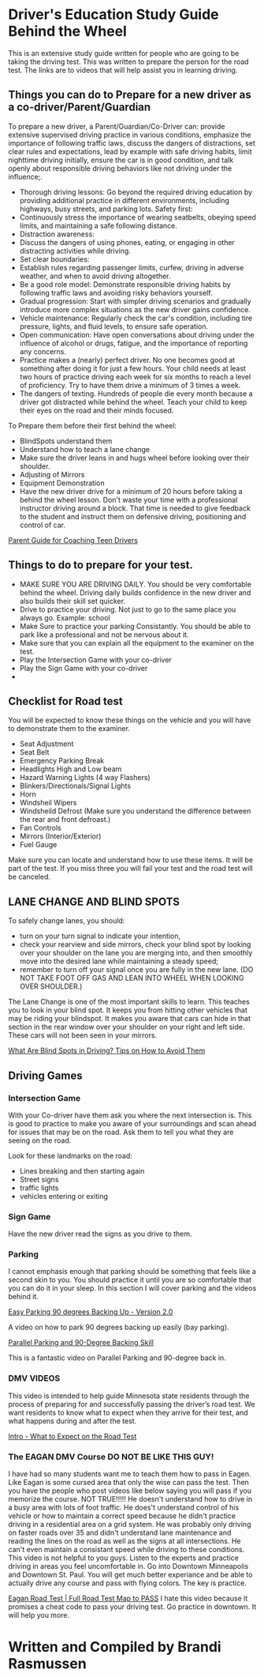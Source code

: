 # Driver's Education Study Guide Behind the Wheel

 This is an extensive study guide written for people who are going to be taking the driving test.  This was written to prepare the person for the road test. The links are to videos that will help assist you in learning driving.

 ## Things you can do to Prepare for a new driver as a co-driver/Parent/Guardian

To prepare a new driver, a Parent/Guardian/Co-Driver can: provide extensive supervised driving practice in various conditions, emphasize the importance of following traffic laws, discuss the dangers of distractions, set clear rules and expectations, lead by example with safe driving habits, limit nighttime driving initially, ensure the car is in good condition, and talk openly about responsible driving behaviors like not driving under the influence;. 

- Thorough driving lessons:
Go beyond the required driving education by providing additional practice in different environments, including highways, busy streets, and parking lots. 
Safety first:
- Continuously stress the importance of wearing seatbelts, obeying speed limits, and maintaining a safe following distance. 
- Distraction awareness:
- Discuss the dangers of using phones, eating, or engaging in other distracting activities while driving. 
- Set clear boundaries:
- Establish rules regarding passenger limits, curfew, driving in adverse weather, and when to avoid driving altogether. 
- Be a good role model:
Demonstrate responsible driving habits by following traffic laws and avoiding risky behaviors yourself. 
- Gradual progression:
Start with simpler driving scenarios and gradually introduce more complex situations as the new driver gains confidence. 
- Vehicle maintenance:
Regularly check the car's condition, including tire pressure, lights, and fluid levels, to ensure safe operation. 
- Open communication:
Have open conversations about driving under the influence of alcohol or drugs, fatigue, and the importance of reporting any concerns.
- Practice makes a (nearly) perfect driver. No one becomes good at something after doing it for just a few hours. Your child needs at least two hours of practice driving each week for six months to reach a level of proficiency. Try to have them drive a minimum of 3 times a week.
- The dangers of texting. Hundreds of people die every month because a driver got distracted while behind the wheel. Teach your child to keep their eyes on the road and their minds focused.

To Prepare them before their first behind the wheel:
 - BlindSpots understand them
 - Understand how to teach a lane change
 - Make sure the driver leans in and hugs wheel before looking over their shoulder.
 - Adjusting of Mirrors
 - Equipment Demonstration
 - Have the new driver drive for a minimum of 20 hours before taking a behind the wheel lesson. Don't waste your time with a professional instructor driving around a block.  That time is needed to give feedback to the student and instruct them on defensive driving, positioning and control of car.

 [Parent Guide for Coaching
Teen Drivers](https://injurycenter.umich.edu/wp-content/uploads/2020/07/parent_guide.pdf)

 ## Things to do to prepare for your test.

 - MAKE SURE YOU ARE DRIVING DAILY. You should be very comfortable behind the wheel. Driving daily builds confidence in the new driver and also builds their skill set quicker.  
 - Drive to practice your driving.  Not just to go to the same place you always go.  Example: school
 - Make Sure to practice your parking Consistantly.  You should be able to park like a professional and not be nervous about it.
 - Make sure that you can explain all the equipment to the examiner on the test.
 - Play the Intersection Game with your co-driver
 - Play the Sign Game with your co-driver
 - 

## Checklist for Road test

You will be expected to know these things on the vehicle and you will have to demonstrate them to the examiner.  

- Seat Adjustment
- Seat Belt
- Emergency Parking Break
- Headlights High and Low beam
- Hazard Warning Lights (4 way Flashers)
- Blinkers/Directionals/Signal Lights
- Horn
- Windsheil Wipers
- Windsheild Defrost (Make sure you understand the difference between the rear and front defroast.)
- Fan Controls
- Mirrors (Interior/Exterior)
- Fuel Gauge

Make sure you can locate and understand how to use these items.  It will be part of the test.  If you miss three you will fail your test and the road test will be canceled. 

## LANE CHANGE AND BLIND SPOTS

To safely change lanes, you should: 
- turn on your turn signal to indicate your intention, 
- check your rearview and side mirrors, check your blind spot by looking over your shoulder on the lane you are merging into, and then smoothly move into the desired lane while maintaining a steady speed;
- remember to turn off your signal once you are fully in the new lane. (DO NOT TAKE FOOT OFF GAS AND LEAN INTO WHEEL WHEN LOOKING OVER SHOULDER.)

The Lane Change is one of the most important skills to learn.  This teaches you to look in your blind spot. It keeps you from hitting other vehicles that may be riding your blindspot.  It makes you aware that cars can hide in that section in the rear window over your shoulder on your right and left side. These cars will not been seen in your mirrors.  

[What Are Blind Spots in Driving? Tips on How to Avoid Them](https://driven2drive.com/blog/blind-spots-in-driving-what-they-are-and-how-to-avoid-them/)


## Driving Games

### Intersection Game

With your Co-driver have them ask you where the next intersection is.  This is good to practice to make you aware of your surroundings and scan ahead for issues that may be on the road. Ask them to tell you what they are seeing on the road.

Look for these landmarks on the road:  
- Lines breaking and then starting again
- Street signs
- traffic lights
- vehicles entering or exiting
  

### Sign Game

Have the new driver read the signs as you drive to them.  

### Parking 

I cannot emphasis enough that parking should be something that feels like a second skin to you.  You should practice it until you are so comfortable that you can do it in your sleep.  In this section I will cover parking and the videos behind it.

[Easy Parking 90 degrees Backing Up - Version 2.0](https://www.youtube.com/watch?v=VSUqShilV44)

A video on how to park 90 degrees backing up easily (bay parking).

[Parallel Parking and 90-Degree Backing Skill](https://www.youtube.com/watch?v=aSbVbTvTSFo)

This is a fantastic video on Parallel Parking and 90-degree back in.


### DMV VIDEOS

This video is intended to help guide Minnesota state residents through the process of preparing for and successfully passing the driver’s road test. 
We want residents to know what to expect when they arrive for their test, and what happens during and after the test.

[Intro - What to Expect on the Road Test](https://www.youtube.com/watch?v=n1KduIOwPHs)

### The EAGAN DMV Course DO NOT BE LIKE THIS GUY!

I have had so many students want me to teach them how to pass in Eagen.  Like Eagan is some cursed area that only the wise can pass the test.  Then you have the people who post videos like below saying you will pass if you memorize the course.  NOT TRUE!!!!!  He doesn't understand how to drive in a busy area with lots of foot traffic.  He does't understand control of his vehicle or how to maintain a correct speed because he didn't practice driving in a residential area on a grid system.  He was probably only driving on faster roads over 35 and didn't understand lane maintenance and reading the lines on the road as well as the signs at all intersections.  He can't even maintain a consistant speed while driving to these conditions.  This video is not helpful to you guys.  Listen to the experts and practice driving in areas you feel uncomfortable in.  Go into Downtown Minneapolis and Downtown St. Paul.  You will get much better experiance and be able to actually drive any course and pass with flying colors.  The key is practice.

[Eagan Road Test | Full Road Test Map to PASS](https://www.youtube.com/watch?v=6qVmX3WE1Ok)  I hate this video because it promises a cheat code to pass your driving test.  Go practice in downtown.  It will help you more.



# Written and Compiled by Brandi Rasmussen
